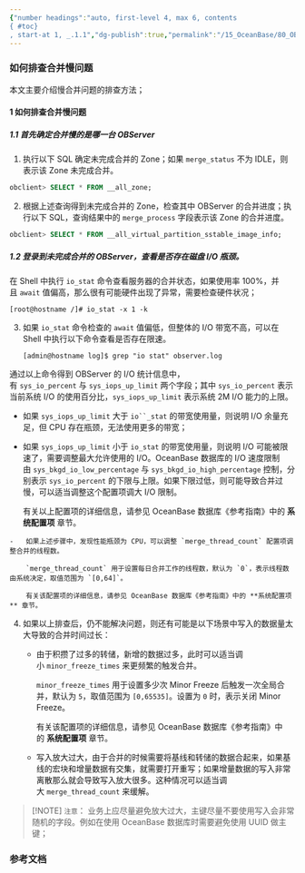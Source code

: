 ```yaml
---
{"number headings":"auto, first-level 4, max 6, contents
{ #toc}
, start-at 1, _.1.1","dg-publish":true,"permalink":"/15_OceanBase/80_OB 相关知识库/OceanBase 数据库知识/如何排查合并慢问题/","dgPassFrontmatter":true}
---
```



### 如何排查合并慢问题
本文主要介绍慢合并问题的排查方法；
#### 1 如何排查合并慢问题

##### 1.1 首先确定合并慢的是哪一台 OBServer
1.  执行以下 SQL 确定未完成合并的 Zone；如果 `merge_status` 不为 IDLE，则表示该 Zone 未完成合并。

```sql
obclient> SELECT * FROM __all_zone;
```

2.  根据上述查询得到未完成合并的 Zone，检查其中 OBServer 的合并进度；执行以下 SQL，查询结果中的 `merge_process` 字段表示该 Zone 的合并进度。

```sql
obclient> SELECT * FROM __all_virtual_partition_sstable_image_info;
```
        
##### 1.2 登录到未完成合并的 OBServer，查看是否存在磁盘 I/O 瓶颈。
    
在 Shell 中执行 `io_stat` 命令查看服务器的合并状态，如果使用率 100%，并且 `await` 值偏高，那么很有可能硬件出现了异常，需要检查硬件状况；
    
```shell
[root@hostname /]# io_stat -x 1 -k
```
    
3.  如果 `io_stat` 命令检查的 `await` 值偏低，但整体的 I/O 带宽不高，可以在 Shell 中执行以下命令查看是否存在限速。
    
    ```unknow
    [admin@hostname log]$ grep "io stat" observer.log
    ```

通过以上命令得到 OBServer 的 I/O 统计信息中，有 `sys_io_percent` 与 `sys_iops_up_limit` 两个字段；其中 `sys_io_percent` 表示当前系统 I/O 的使用百分比，`sys_iops_up_limit` 表示系统 2M I/O 能力的上限。
    
- 如果 `sys_iops_up_limit` 大于 `io``_stat` 的带宽使用量，则说明 I/O 余量充足，但 CPU 存在瓶颈，无法使用更多的带宽；   
 -   如果 `sys_iops_up_limit` 小于 `io_stat` 的带宽使用量，则说明 I/O 可能被限速了，需要调整最大允许使用的 I/O。OceanBase 数据库的 I/O 速度限制由 `sys_bkgd_io_low_percentage` 与 `sys_bkgd_io_high_percentage` 控制，分别表示 `sys_io_percent` 的下限与上限。如果下限过低，则可能导致合并过慢，可以适当调整这个配置项调大 I/O 限制。
        
        有关以上配置项的详细信息，请参见 OceanBase 数据库《参考指南》中的 **系统配置项** 章节。
        
    -   如果上述步骤中，发现性能瓶颈为 CPU，可以调整 `merge_thread_count` 配置项调整合并的线程数。
        
        `merge_thread_count` 用于设置每日合并工作的线程数，默认为 `0`，表示线程数由系统决定，取值范围为 `[0,64]`。
        
        有关该配置项的详细信息，请参见 OceanBase 数据库《参考指南》中的 **系统配置项** 章节。
        
4.  如果以上排查后，仍不能解决问题，则还有可能是以下场景中写入的数据量太大导致的合并时间过长：
    -   由于积攒了过多的转储，新增的数据过多，此时可以适当调小 `minor_freeze_times` 来更频繁的触发合并。
        
        `minor_freeze_times` 用于设置多少次 Minor Freeze 后触发一次全局合并，默认为 `5`，取值范围为 `[0,65535]`。设置为 `0` 时，表示关闭 Minor Freeze。
        
        有关该配置项的详细信息，请参见 OceanBase 数据库《参考指南》中的 **系统配置项** 章节。
        
    -   写入放大过大，由于合并的时候需要将基线和转储的数据合起来，如果基线的宏块和增量数据有交集，就需要打开重写；如果增量数据的写入非常离散那么就会导致写入放大很多。这种情况可以适当调大 `merge_thread_count` 来缓解。
        

> [!NOTE] `注意`：
> 业务上应尽量避免放大过大，主键尽量不要使用写入会非常随机的字段。例如在使用 OceanBase 数据库时需要避免使用 UUID 做主键；


### 参考文档



